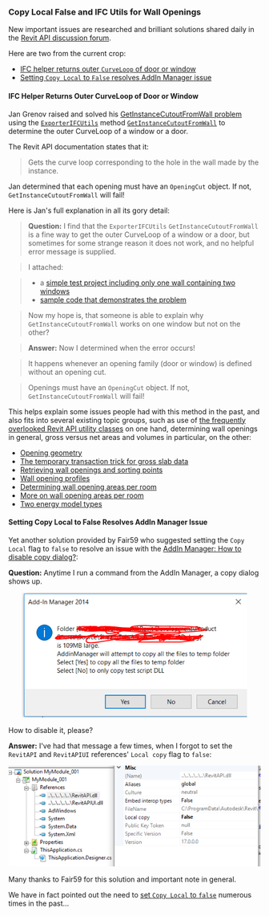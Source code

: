<head>
<meta http-equiv="Content-Type" content="text/html; charset=utf-8">
<link rel="stylesheet" type="text/css" href="bc.css">
<!--
<script src="run_prettify.js" type="text/javascript"></script>
<script src="https://google-code-prettify.googlecode.com/svn/loader/run_prettify.js" type="text/javascript"></script>
-->
<script src="https://cdn.rawgit.com/google/code-prettify/master/loader/run_prettify.js" type="text/javascript"></script>
</head>

<!---

- 13121211 [GetInstanceCutoutFromWall Problem]
  https://forums.autodesk.com/t5/revit-api-forum/getinstancecutoutfromwall-problem/m-p/7167002
  Use ExporterIFCUtils.GetInstanceCutoutFromWall to get the outer CurveLoop of a window or a door.
  Openings must have an OpeningCut object. If not, GetInstanceCutoutFromWall will fail!
  topics: openings, gross versus net, utils

- 13124936 [AddIn Manager: How to disable copy dialog?]
  https://forums.autodesk.com/t5/revit-api-forum/addin-manager-how-to-disable-copy-dialog/m-p/7180913
  AddIn Manager issues and set copy local to false

 #RevitAPI @AutodeskRevit #bim #dynamobim @AutodeskForge #ForgeDevCon 

New important issued are researched and brilliant solutions shared daily in the Revit API discussion forum.
Here are two from the current crop
&ndash; IFC helper returns outer <code>CurveLoop</code> of door or window
&ndash; Setting <code>Copy Local</code> to <code>False</code> resolves AddIn Manager issue...

-->

### Copy Local False and IFC Utils for Wall Openings

New important issues are researched and brilliant solutions shared daily in 
the [Revit API discussion forum](http://forums.autodesk.com/t5/revit-api-forum/bd-p/160).

Here are two from the current crop:

- [IFC helper returns outer `CurveLoop` of door or window](#2)
- [Setting `Copy Local` to `False` resolves AddIn Manager issue](#3)


#### <a name="2"></a>IFC Helper Returns Outer CurveLoop of Door or Window

Jan Grenov raised and solved 
his [GetInstanceCutoutFromWall problem](https://forums.autodesk.com/t5/revit-api-forum/getinstancecutoutfromwall-problem/m-p/7167002) using
the [`ExporterIFCUtils`](http://www.revitapidocs.com/2017/e0e78d67-739c-0cd6-9e3d-359e42758c93.htm)
method [`GetInstanceCutoutFromWall`](http://www.revitapidocs.com/2017/07529283-96a7-8aca-5edf-906d8ddd3b7d.htm) to
determine the outer CurveLoop of a window or a door.

The Revit API documentation states that it:

> Gets the curve loop corresponding to the hole in the wall made by the instance.

Jan determined that each opening must have an `OpeningCut` object. If not, `GetInstanceCutoutFromWall` will fail!

Here is Jan's full explanation in all its gory detail:

> **Question:** I find that the `ExporterIFCUtils` `GetInstanceCutoutFromWall` is a fine way to get the outer CurveLoop of a window or a door, but sometimes for some strange reason it does not work, and no helpful error message is supplied.
 
> I attached:

> - a [simple test project including only one wall containing two windows](zip/GetWindowCurveLoopTest.rvt)
> - [sample code that demonstrates the problem](zip/GetWindowCurveLoop.zip)

> Now my hope is, that someone is able to explain why `GetInstanceCutoutFromWall` works on one window but not on the other?
 
> **Answer:** Now I determined when the error occurs!

> It happens whenever an opening family (door or window) is defined without an opening cut.

> Openings must have an `OpeningCut` object. If not, `GetInstanceCutoutFromWall` will fail!

This helps explain some issues people had with this method in the past, and also fits into several existing topic groups, such as use
of [the frequently overlooked Revit API utility classes](http://thebuildingcoder.typepad.com/blog/about-the-author.html#5.52) on
one hand, determining wall openings in general, gross versus net areas and volumes in particular, on the other:

- [Opening geometry](http://thebuildingcoder.typepad.com/blog/2012/01/opening-geometry.html)
- [The temporary transaction trick for gross slab data](http://thebuildingcoder.typepad.com/blog/2012/10/the-temporary-transaction-trick-for-gross-slab-data.html)
- [Retrieving wall openings and sorting points](http://thebuildingcoder.typepad.com/blog/2015/12/retrieving-wall-openings-and-sorting-points.html)
- [Wall opening profiles](http://thebuildingcoder.typepad.com/blog/2015/12/wall-opening-profiles-and-happy-holidays.html#3)
- [Determining wall opening areas per room](http://thebuildingcoder.typepad.com/blog/2016/04/determining-wall-opening-areas-per-room.html#4)
- [More on wall opening areas per room](http://thebuildingcoder.typepad.com/blog/2016/04/more-on-wall-opening-areas-per-room.html)
- [Two energy model types](http://thebuildingcoder.typepad.com/blog/2017/01/family-category-and-two-energy-model-types.html#3)


#### <a name="3"></a>Setting Copy Local to False Resolves AddIn Manager Issue

Yet another solution provided by Fair59 who suggested setting the `Copy Local` flag to `false` to resolve an issue with 
the [AddIn Manager: How to disable copy dialog?](https://forums.autodesk.com/t5/revit-api-forum/addin-manager-how-to-disable-copy-dialog/m-p/7180913):

**Question:** Anytime I run a command from the AddIn Manager, a copy dialog shows up.
 
<center>
<img src="img/addin_manager_copy_dialog.png" alt="AddIn Manager copy dialogue" width="450">
</center>

How to disable it, please?

**Answer:** I've had that message a few times, when I forgot to set the `RevitAPI` and `RevitAPIUI` references' `Local copy` flag to `false`:

<center>
<img src="img/CopyLocal.png" alt="Set Copy Local flag to false" width="582">
</center>

Many thanks to Fair59 for this solution and important note in general.

We have in fact pointed out the need
to [set `Copy Local` to `false`](http://thebuildingcoder.typepad.com/blog/2011/08/set-copy-local-to-false.html) numerous
times in the past...

